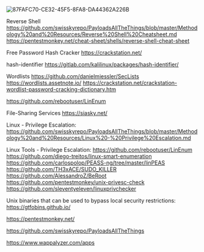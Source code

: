 ![87FAFC70-CE32-45F5-8FA8-DA44362A226B](https://user-images.githubusercontent.com/87951795/126915552-127cb983-1670-4561-957f-65f449103882.gif)


Reverse Shell
https://github.com/swisskyrepo/PayloadsAllTheThings/blob/master/Methodology%20and%20Resources/Reverse%20Shell%20Cheatsheet.md
https://pentestmonkey.net/cheat-sheet/shells/reverse-shell-cheat-sheet

Free Password Hash Cracker
https://crackstation.net/

hash-identifier
https://gitlab.com/kalilinux/packages/hash-identifier/

Wordlists
https://github.com/danielmiessler/SecLists
https://wordlists.assetnote.io/
https://crackstation.net/crackstation-wordlist-password-cracking-dictionary.htm


https://github.com/rebootuser/LinEnum

File-Sharing Services 
https://siasky.net/

Linux - Privilege Escalation:
https://github.com/swisskyrepo/PayloadsAllTheThings/blob/master/Methodology%20and%20Resources/Linux%20-%20Privilege%20Escalation.md

Linux Tools - Privilege Escalation:
https://github.com/rebootuser/LinEnum
https://github.com/diego-treitos/linux-smart-enumeration
https://github.com/carlospolop/PEASS-ng/tree/master/linPEAS
https://github.com/TH3xACE/SUDO_KILLER
https://github.com/AlessandroZ/BeRoot
https://github.com/pentestmonkey/unix-privesc-check
https://github.com/sleventyeleven/linuxprivchecker

Unix binaries that can be used to bypass local security restrictions:
https://gtfobins.github.io/

https://pentestmonkey.net/

https://github.com/swisskyrepo/PayloadsAllTheThings


https://www.wappalyzer.com/apps
